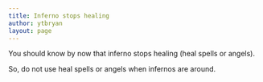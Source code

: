 ```yaml
---
title: Inferno stops healing
author: ytbryan
layout: page
---
```

You should know by now that inferno stops healing (heal spells or angels). 

So, do not use heal spells or angels when infernos are around.